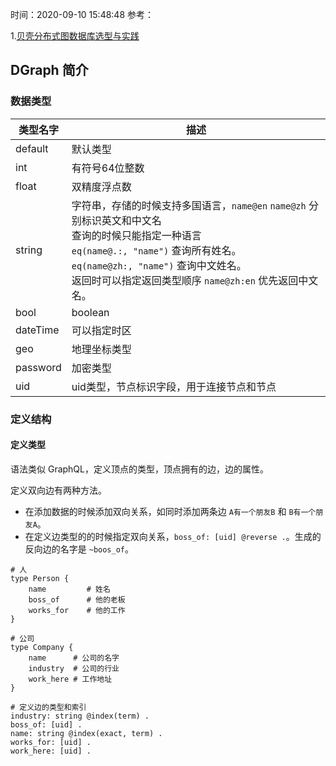 时间：2020-09-10 15:48:48
参考：

1.[贝壳分布式图数据库选型与实践](https://dbaplus.cn/news-160-3315-1.html)

## DGraph 简介

### 数据类型

|  类型名字    | 描述      |
| ---- | ---- |
| default | 默认类型 |
| int | 有符号64位整数 |
| float | 双精度浮点数 |
| string | 字符串，存储的时候支持多国语言，`name@en` `name@zh` 分别标识英文和中文名<br>查询的时候只能指定一种语言<br>  `eq(name@.:, "name")`   查询所有姓名。 <br>  `eq(name@zh:, "name")` 查询中文姓名。 <br>返回时可以指定返回类型顺序 `name@zh:en` 优先返回中文名。 |
| bool | boolean |
| dateTime | 可以指定时区 |
| geo | 地理坐标类型 |
| password | 加密类型 |
| uid | uid类型，节点标识字段，用于连接节点和节点 |

### 定义结构

#### 定义类型

语法类似 GraphQL，定义顶点的类型，顶点拥有的边，边的属性。

定义双向边有两种方法。

* 在添加数据的时候添加双向关系，如同时添加两条边 `A有一个朋友B` 和 `B有一个朋友A`。
* 在定义边类型的的时候指定双向关系，`boss_of: [uid] @reverse .`。生成的反向边的名字是 `~boos_of`。

```
# 人
type Person {
    name         # 姓名
    boss_of      # 他的老板
    works_for    # 他的工作
}

# 公司
type Company {
    name      # 公司的名字
    industry  # 公司的行业
    work_here # 工作地址
}

# 定义边的类型和索引
industry: string @index(term) .
boss_of: [uid] .
name: string @index(exact, term) .
works_for: [uid] .
work_here: [uid] .
```


